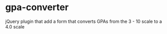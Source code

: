 # gpa-converter
jQuery plugin that add a form that converts GPAs from the 3 - 10 scale to a 4.0 scale
